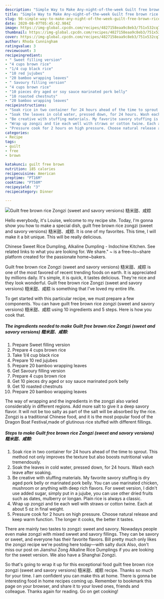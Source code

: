 ```yaml
---
description: "Simple Way to Make Any-night-of-the-week Guilt free brown rice Zongzi (sweet and savory versions) 糙米甜、咸粽"
title: "Simple Way to Make Any-night-of-the-week Guilt free brown rice Zongzi (sweet and savory versions) 糙米甜、咸粽"
slug: 98-simple-way-to-make-any-night-of-the-week-guilt-free-brown-rice-zongzi-sweet-and-savory-versions
date: 2020-08-07T05:45:42.984Z
image: https://img-global.cpcdn.com/recipes/4827158eaa9c8eb3/751x532cq70/guilt-free-brown-rice-zongzi-sweet-and-savory-versions-糙米甜咸粽-recipe-main-photo.jpg
thumbnail: https://img-global.cpcdn.com/recipes/4827158eaa9c8eb3/751x532cq70/guilt-free-brown-rice-zongzi-sweet-and-savory-versions-糙米甜咸粽-recipe-main-photo.jpg
cover: https://img-global.cpcdn.com/recipes/4827158eaa9c8eb3/751x532cq70/guilt-free-brown-rice-zongzi-sweet-and-savory-versions-糙米甜咸粽-recipe-main-photo.jpg
author: Rhoda Cunningham
ratingvalue: 3
reviewcount: 3
recipeingredient:
- " Sweet filling version"
- "4 cups brown rice"
- "1/4 cup black rice"
- "10 red jujubes"
- "20 bamboo wrapping leaves"
- " Savoury filling version"
- "4 cups brown rice"
- "10 pieces dry aged or soy sauce marinated pork belly"
- "10 roasted chestnuts"
- "20 bamboo wrapping leaves"
recipeinstructions:
- "Soak rice in two container for 24 hours ahead of the time to sprout. This method not only improves the texture but also boosts nutritional value tremendously."
- "Soak the leaves in cold water, pressed down, for 24 hours. Wash each leave after soaking."
- "Be creative with stuffing materials. My favorite savory stuffing is dry aged pork belly or marinated pork belly. You can use marinated chicken, mushroom or anything with deep rich flavors. For sweet version, I didn&#39;t use added sugar, simply put in a jujube, you can use other dried fruits such as dates, mulberry or longan. Plain rice is always a classic."
- "Wrap up zongzi and tie each well with straws or cotton twine. Each at about 5 oz in final weight."
- "Pressure cook for 2 hours on high pressure. Choose natural release and keep warm function. The longer it cooks, the better it tastes."
categories:
- Recipe
tags:
- guilt
- free
- brown

katakunci: guilt free brown 
nutrition: 185 calories
recipecuisine: American
preptime: "PT16M"
cooktime: "PT58M"
recipeyield: "3"
recipecategory: Dinner

---
```



![Guilt free brown rice Zongzi (sweet and savory versions) 糙米甜、咸粽](https://img-global.cpcdn.com/recipes/4827158eaa9c8eb3/751x532cq70/guilt-free-brown-rice-zongzi-sweet-and-savory-versions-糙米甜咸粽-recipe-main-photo.jpg)

Hello everybody, it's Louise, welcome to my recipe site. Today, I'm gonna show you how to make a special dish, guilt free brown rice zongzi (sweet and savory versions) 糙米甜、咸粽. It is one of my favorites. This time, I will make it a bit unique. This will be really delicious.

Chinese Sweet Rice Dumpling, Alkaline Dumpling - Indochine Kitchen. See related links to what you are looking for. We share.&#34; ~ is a free~to~share platform created for the passionate home~bakers.

Guilt free brown rice Zongzi (sweet and savory versions) 糙米甜、咸粽 is one of the most favored of recent trending foods on earth. It is appreciated by millions daily. It's simple, it is quick, it tastes delicious. They're nice and they look wonderful. Guilt free brown rice Zongzi (sweet and savory versions) 糙米甜、咸粽 is something that I've loved my entire life.


To get started with this particular recipe, we must prepare a few components. You can have guilt free brown rice zongzi (sweet and savory versions) 糙米甜、咸粽 using 10 ingredients and 5 steps. Here is how you cook that.

<!--inarticleads1-->

##### The ingredients needed to make Guilt free brown rice Zongzi (sweet and savory versions) 糙米甜、咸粽:

1. Prepare  Sweet filling version
1. Prepare 4 cups brown rice
1. Take 1/4 cup black rice
1. Prepare 10 red jujubes
1. Prepare 20 bamboo wrapping leaves
1. Get  Savoury filling version
1. Prepare 4 cups brown rice
1. Get 10 pieces dry aged or soy sauce marinated pork belly
1. Get 10 roasted chestnuts
1. Prepare 20 bamboo wrapping leaves


The way of wrapping and the ingredients in the zongzi also varied considerably in different regions. Add more salt to give it a deep savory flavor. It will not be too salty as part of the salt will be absorbed by the rice. Zongzi is a traditional Chinese food, and it is the most popular food of the Dragon Boat Festival,made of glutinous rice stuffed with different fillings. 

<!--inarticleads2-->

##### Steps to make Guilt free brown rice Zongzi (sweet and savory versions) 糙米甜、咸粽:

1. Soak rice in two container for 24 hours ahead of the time to sprout. This method not only improves the texture but also boosts nutritional value tremendously.
1. Soak the leaves in cold water, pressed down, for 24 hours. Wash each leave after soaking.
1. Be creative with stuffing materials. My favorite savory stuffing is dry aged pork belly or marinated pork belly. You can use marinated chicken, mushroom or anything with deep rich flavors. For sweet version, I didn&#39;t use added sugar, simply put in a jujube, you can use other dried fruits such as dates, mulberry or longan. Plain rice is always a classic.
1. Wrap up zongzi and tie each well with straws or cotton twine. Each at about 5 oz in final weight.
1. Pressure cook for 2 hours on high pressure. Choose natural release and keep warm function. The longer it cooks, the better it tastes.


There are mainly two tastes to zongzi: sweet and savory. Nowadays people even make zongzi with mixed swwet and savory fillings. They can be savory or sweet, and everyone has their favorite flavors. Bill pretty much only likes the zongzi recipe we&#39;re posting here today—with salty duck Also, don&#39;t miss our post on Jianshui Zong Alkaline Rice Dumplings if you are looking for the sweet version. We also have a Shanghai Zongzi. 

So that's going to wrap it up for this exceptional food guilt free brown rice zongzi (sweet and savory versions) 糙米甜、咸粽 recipe. Thanks so much for your time. I am confident you can make this at home. There is gonna be interesting food in home recipes coming up. Remember to bookmark this page on your browser, and share it to your loved ones, friends and colleague. Thanks again for reading. Go on get cooking!
